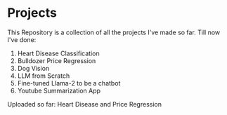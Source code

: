 # Projects
This Repository is a collection of all the projects I've made so far.
Till now I've done:
1. Heart Disease Classification
2. Bulldozer Price Regression
3. Dog Vision
4. LLM from Scratch
5. Fine-tuned Llama-2 to be a chatbot
6. Youtube Summarization App

Uploaded so far:
Heart Disease and Price Regression
